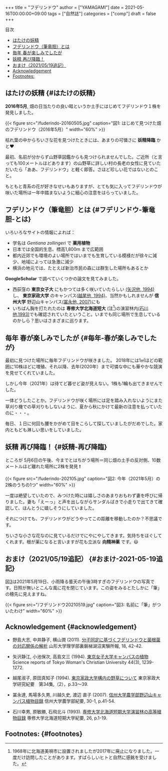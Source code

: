 +++
title = "フデリンドウ"
author = ["YAMAGAMI"]
date = 2021-05-16T00:00:00+09:00
tags = ["自然誌"]
categories = ["comp"]
draft = false
+++

<div class="ox-hugo-toc toc">
<div></div>

<div class="heading">&#30446;&#27425;</div>

- [はたけの妖精](#はたけの妖精)
- [フデリンドウ（筆竜胆）とは](#フデリンドウ-筆竜胆-とは)
- [毎年 春が楽しみでしたが](#毎年-春が楽しみでしたが)
- [妖精 再び降臨！](#妖精-再び降臨)
- [おまけ（2021/05/19追記）](#おまけ-2021-05-19追記)
- [Acknowledgement](#acknowledgement)
- [Footnotes:](#footnotes)

</div>
<!--endtoc-->



## はたけの妖精 {#はたけの妖精}

**2016年5月**,  畑の日当たりの良い畦というか土手にはじめてフデリンドウ１株を発見しました。

{{< figure src="/fuderindo-20160505.jpg" caption="&#22259;1:  はじめて見つけた畑のフデリンドウ（2016年5月）" width="60%" >}}

枯れ葉の中からちいさな花を見つけたときには、あまりの可憐さに **妖精降臨** かと:heart:

最初、名前が分からず山野草図鑑からも見つけられませんでした。ご近所（と言っても100メートルほどあります）の山野草に詳しい村の長老の女性に見ていただいたら「ああ、フデリンドウ」と軽く即答。さほど珍しい花ではないとのこと。

もともと青系の花が好きなせいもありますが、とても気に入ってフデリンドウが咲いた場所は一年中踏まないように細心の注意をはらっていました。


## フデリンドウ（筆竜胆）とは {#フデリンドウ-筆竜胆-とは}

いろいろなサイトの情報によれば：

-   学名は _Gentiana zollingeri_ で **薬用植物**
-   日本では全国的生息、標高1,800m まで広範囲
-   都内近郊でも環境のよい場所ではいまでも生育している模様だが徐々に減少、地域によっては急激に減少
-   横浜の地元では、たとえば新治市民の森には群生した場所もあるとか

**GoogleScholar** で調べていくつかの論文を見てみました。

-   西荻窪の **東京女子大** にもかつては多く咲いていたらしい [(矢沢他, 1994)](https://ci.nii.ac.jp/naid/110005999502/)し、
    **東京家政大学** のキャンパス([越尾他, 1994)](https://tokyo-kasei.repo.nii.ac.jp/?action=pages%5Fview%5Fmain&active%5Faction=repository%5Fview%5Fmain%5Fitem%5Fdetail&item%5Fid=10541&item%5Fno=1&page%5Fid=13&block%5Fid=21)、当然かもしれませんが **信州大学** 野辺山キャンパス[(冨永他, 2007)](https://soar-ir.repo.nii.ac.jp/records/10622#.YKB3dHX7TeQ)にも
-   いちばん胸を打たれたのは **専修大学北海道短大** (注[^fn:1])の演習林内[(石川他,1993)](https://agriknowledge.affrc.go.jp/RN/2030522463.pdf)でも確認されていたということ。いまでも同じ場所で生息しているのかしら？思いはさまざまに巡ります。


## 毎年 春が楽しみでしたが {#毎年-春が楽しみでしたが}

最初に見つけた場所に毎年フデリンドウが咲きました。
2018年には1㎡ほどの範囲に10株ほどに増殖、それ以降、去年(2020年）まで可憐な中にも華やかな競演を見せてくれていました。

しかし今年（2021年）は待てど暮せど姿が見えない。1株も1輪も出てきませんでした。

一体どうしたことか。フデリンドウが咲く場所には足を踏み入れないようにまた草刈り機での草刈りもしないように、夏から秋にかけて最新の注意を払っていたのに・・・。

毎日、１日に何回も腰をかがめて目をこらして探していましたがだめでした。家内ともども淋しい思いをしていました。


## 妖精 再び降臨！ {#妖精-再び降臨}

ところが
5月6日の午後、今までとはちがう場所＝同じ畑の土手の反対側、10数メートルほど離れた場所に2株を発見 :exclamation:

{{< figure src="/fuderindo-202105.jpg" caption="&#22259;2:  今年（2021年5月）の2株のうちの1つ" width="60%" >}}

一度は絶望していたので、みつけた時には嬉しさのあまりおもわず妻を呼びに帰りました。妻も「えーっ」と声を出しながらサンダルばきで小走りで出てきて確認して、ほんとうに嬉しそうにしていました。

それにつけても、フデリンドウがどうやってこの距離を移動したのか？不思議です。

ちいさな小さな花なのに見ているだけでにやにやしてきます。気持ちをほぐしてくれます。根が薬になると言いますが花も立派な **向精神薬** です。:smiley:


## おまけ（2021/05/19追記） {#おまけ-2021-05-19追記}

図[3](#orgb01919c)は2021年5月19日、小雨降る曇天の午後3時すぎのフデリンドウの写真です。日照が無いとこんな風に花を閉じています。この姿をみるとたしかに「筆」の穂先に見えますね。

<a id="orgb01919c"></a>

{{< figure src="/フデリンドウ20210519.jpg" caption="&#22259;3:  名前に「筆」がついたわけ" width="60%" >}}


## Acknowledgement {#acknowledgement}

-   野島大志, 中井静子, 横山潤 (2011).   [ 分子同定に基づくフデリンドウと菌根菌の対応関係の解析](https://yamagata.repo.nii.ac.jp/?action=repository%5Furi&item%5Fid=3247&file%5Fid=17&file%5Fno=1) 山形大学理学部裏磐梯湖沼実験所報, 18, 42-42.

-   矢沢静江, 小池保次, 高島文三 (1994). [ 東京女子大学キャンパスの植物](https://ci.nii.ac.jp/naid/110005999502/) Science reports of Tokyo Woman's Christian University 44(3), 1239-1272.

-   越尾淑子, 原田真知子 (1994). [東京家政大学構内の野草について](https://tokyo-kasei.repo.nii.ac.jp/?action=repository%5Furi&item%5Fid=10541&file%5Fid=22&file%5Fno=1) 東京家政大学研究紀要　第34集,（2），p.33～39.

-   冨永達, 馬場多久男, 川越久史, 渡辺 直子 (2007). [信州大学農学部野辺山キャンパス植物目録](https://soar-ir.repo.nii.ac.jp/records/10622#.YKB3dHX7TeQ) 信州大学農学部紀要, 30-1, p.41-54.

-   石川幸男, 原敏勝, 石飛北斗 (1993). [専修大学北海道短期大学演習林の高等植物目録](https://agriknowledge.affrc.go.jp/RN/2030522463.pdf) 専修大学北海道短期大学紀要, 26, p.1-19.


## Footnotes: {#footnotes}

[^fn:1]: 1968年に北海道美唄市に設置されましたが2017年に廃止になりました。一度だけ訪問したことがあります。すばらしいヒトと自然に感銘を受けました。